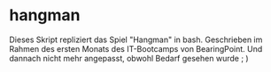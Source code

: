 # hangman
Dieses Skript repliziert das Spiel "Hangman" in bash. Geschrieben im Rahmen des ersten Monats des IT-Bootcamps von BearingPoint. Und dannach nicht mehr angepasst, obwohl Bedarf gesehen wurde ; )
